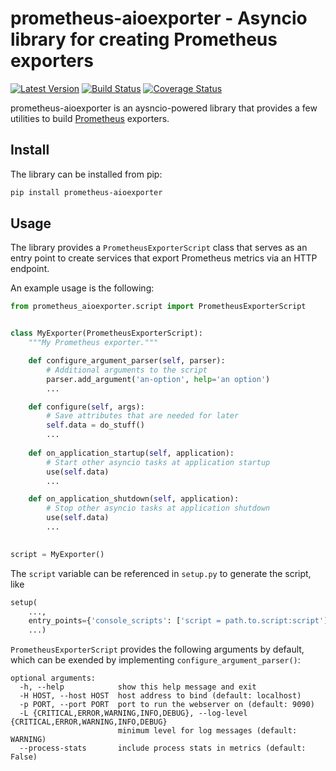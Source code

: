 # prometheus-aioexporter - Asyncio library for creating Prometheus exporters

[![Latest Version](https://img.shields.io/pypi/v/prometheus-aioexporter.svg)](https://pypi.python.org/pypi/prometheus-aioexporter)
[![Build Status](https://travis-ci.org/albertodonato/prometheus-aioexporter.svg?branch=master)](https://travis-ci.org/albertodonato/prometheus-aioexporter)
[![Coverage Status](https://codecov.io/gh/albertodonato/prometheus-aioexporter/branch/master/graph/badge.svg)](https://codecov.io/gh/albertodonato/prometheus-aioexporter)

prometheus-aioexporter is an aysncio-powered library that provides a few
utilities to build [Prometheus](https://prometheus.io/) exporters.


## Install

The library can be installed from pip:

```bash
pip install prometheus-aioexporter
```

## Usage

The library provides a `PrometheusExporterScript` class that serves as an entry
point to create services that export Prometheus metrics via an HTTP endpoint.

An example usage is the following:

```python
from prometheus_aioexporter.script import PrometheusExporterScript


class MyExporter(PrometheusExporterScript):
    """My Prometheus exporter."""

    def configure_argument_parser(self, parser):
        # Additional arguments to the script
        parser.add_argument('an-option', help='an option')
        ...

    def configure(self, args):
        # Save attributes that are needed for later
        self.data = do_stuff()
        ...
    
    def on_application_startup(self, application):
        # Start other asyncio tasks at application startup
        use(self.data)
        ...

    def on_application_shutdown(self, application):
        # Stop other asyncio tasks at application shutdown
        use(self.data)
        ...
        

script = MyExporter()
```

The `script` variable can be referenced in `setup.py` to generate the script, like

```python
setup(
    ...,
    entry_points={'console_scripts': ['script = path.to.script:script']},
    ...)
```

`PrometheusExporterScript` provides the following arguments by default, which can be
exended by implementing `configure_argument_parser()`:


```
optional arguments:
  -h, --help            show this help message and exit
  -H HOST, --host HOST  host address to bind (default: localhost)
  -p PORT, --port PORT  port to run the webserver on (default: 9090)
  -L {CRITICAL,ERROR,WARNING,INFO,DEBUG}, --log-level {CRITICAL,ERROR,WARNING,INFO,DEBUG}
                        minimum level for log messages (default: WARNING)
  --process-stats       include process stats in metrics (default: False)
```
